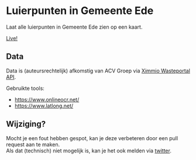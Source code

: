 # Luierpunten in Gemeente Ede

Laat alle luierpunten in Gemeente Ede zien op een kaart.

[Live!](https://gerbenjacobs.github.io/luierpunten-ede/)

## Data

Data is (auteursrechtelijk) afkomstig van ACV Groep via [Ximmio Wasteportal API](https://wasteportal.ximmio.com/modules/f8e2844a-095e-48f9-9f98-71fceb51d2c3/scheidingswijzer/scheidingswijzer.html?698629&Bergstraat---4%20%20%20---6711DD---EDE%20GLD---EDE).

Gebruikte tools:
- https://www.onlineocr.net/
- https://www.latlong.net/

## Wijziging?

Mocht je een fout hebben gespot, kan je deze verbeteren door een pull request aan te maken.  
Als dat (technisch) niet mogelijk is, kan je het ook melden via [twitter](https://twitter.com/gerbenjacobs).